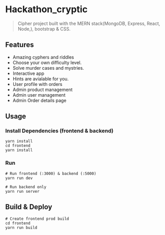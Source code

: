 # Hackathon_cryptic

> Cipher project built with the MERN stack(MongoDB, Express, React, Node,), bootstrap & CSS.



## Features

- Amazing cyphers and riddles 
- Choose your own difficulty level.
- Solve murder cases and mystries.
- Interactive app
- Hints are avialable for you.
- User profile with orders
- Admin product management
- Admin user management
- Admin Order details page


## Usage

### Install Dependencies (frontend & backend)

```
yarn install
cd frontend
yarn install
```

### Run

```
# Run frontend (:3000) & backend (:5000)
yarn run dev

# Run backend only
yarn run server
```

## Build & Deploy

```
# Create frontend prod build
cd frontend
yarn run build
```


